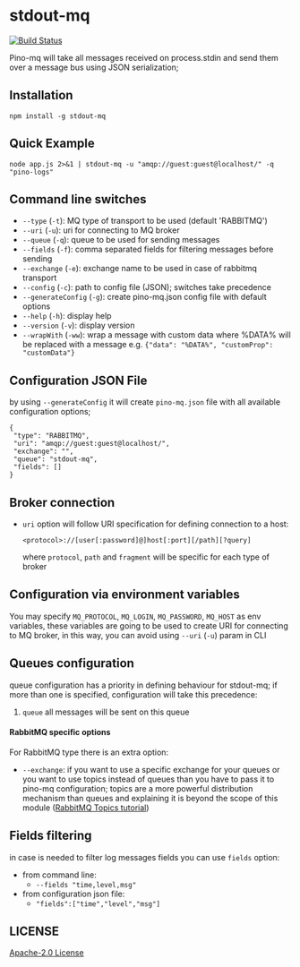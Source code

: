 # stdout-mq
[![Build Status](https://travis-ci.com/StyleT/stdout-mq.svg?branch=master)](https://travis-ci.com/StyleT/stdout-mq)

Pino-mq will take all messages received on process.stdin and send them over a message bus using JSON serialization;

## Installation

```
npm install -g stdout-mq
```

## Quick Example
```
node app.js 2>&1 | stdout-mq -u "amqp://guest:guest@localhost/" -q "pino-logs"
```


## Command line switches

- `--type` (`-t`): MQ type of transport to be used (default 'RABBITMQ')
- `--uri` (`-u`): uri for connecting to MQ broker
- `--queue` (`-q`): queue to be used for sending messages
- `--fields` (`-f`): comma separated fields for filtering messages before sending
- `--exchange` (`-e`): exchange name to be used in case of rabbitmq transport
- `--config` (`-c`): path to config file (JSON); switches take precedence
- `--generateConfig` (`-g`): create pino-mq.json config file with default options
- `--help` (`-h`): display help
- `--version` (`-v`): display version
- `--wrapWith` (`-ww`): wrap a message with custom data where %DATA% will be replaced with a message e.g. `{"data": "%DATA%", "customProp": "customData"}`

## Configuration JSON File
by using `--generateConfig` it will create `pino-mq.json` file with all available configuration 
options;

```
{
 "type": "RABBITMQ",
 "uri": "amqp://guest:guest@localhost/",
 "exchange": "",
 "queue": "stdout-mq",
 "fields": []
}
```

## Broker connection
* `uri` option will follow URI specification for defining connection to a host:

    ```
    <protocol>://[user[:password]@]host[:port][/path][?query]
    ```
    where `protocol`, `path` and `fragment` will be specific for each type of broker

## Configuration via environment variables
You may specify `MQ_PROTOCOL`, `MQ_LOGIN`, `MQ_PASSWORD`, `MQ_HOST` as env variables, these variables are going to be used to create URI for connecting to MQ broker, in this way, you can avoid using `--uri` (`-u`) param in CLI

## Queues configuration
queue configuration has a priority in defining behaviour for stdout-mq; if more than one is specified, configuration will take this precedence:

1. `queue` all messages will be sent on this queue

#### RabbitMQ specific options
For RabbitMQ type there is an extra option: 
* `--exchange`: if you want to use a specific exchange for your queues or you want to use topics instead of queues than you have to pass it to pino-mq configuration; topics are a more powerful distribution mechanism than queues and explaining it is beyond the scope of this module ([RabbitMQ Topics tutorial](https://www.rabbitmq.com/tutorials/tutorial-five-javascript.html))


## Fields filtering
in case is needed to filter log messages fields you can use `fields` option:
* from command line:
    * `--fields "time,level,msg"`
* from configuration json file:
    * `"fields":["time","level","msg"]`

## LICENSE
[Apache-2.0 License](https://github.com/StyleT/stdout-mq/blob/master/LICENSE.txt)
